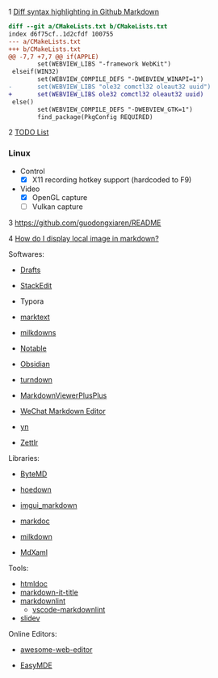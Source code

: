 1 [Diff syntax highlighting in Github Markdown](https://stackoverflow.com/questions/40883421/diff-syntax-highlighting-in-github-markdown)

```diff
diff --git a/CMakeLists.txt b/CMakeLists.txt
index d6f75cf..1d2cfdf 100755
--- a/CMakeLists.txt
+++ b/CMakeLists.txt
@@ -7,7 +7,7 @@ if(APPLE)
        set(WEBVIEW_LIBS "-framework WebKit")
 elseif(WIN32)
        set(WEBVIEW_COMPILE_DEFS "-DWEBVIEW_WINAPI=1")
-       set(WEBVIEW_LIBS "ole32 comctl32 oleaut32 uuid")
+       set(WEBVIEW_LIBS ole32 comctl32 oleaut32 uuid)
 else()
        set(WEBVIEW_COMPILE_DEFS "-DWEBVIEW_GTK=1")
        find_package(PkgConfig REQUIRED)
```

2 [TODO List](https://github.com/itchio/capsule/blob/master/README.md)

### Linux

* Control
  * [x] X11 recording hotkey support (hardcoded to F9)
* Video
  * [x] OpenGL capture
  * [ ] Vulkan capture

3 https://github.com/guodongxiaren/README

4 [How do I display local image in markdown?](https://stackoverflow.com/questions/41604263/how-do-i-display-local-image-in-markdown)

Softwares:

- [Drafts](https://getdrafts.com/)

- [StackEdit](https://stackedit.io/)

- Typora

- [marktext](https://github.com/marktext/marktext)

- [milkdowns](https://github.com/Saul-Mirone/milkdown)

- [Notable](https://github.com/notable/notable)

- [Obsidian](https://obsidian.md/)

- [turndown](https://github.com/mixmark-io/turndown)

- [MarkdownViewerPlusPlus](https://github.com/nea/MarkdownViewerPlusPlus)

- [WeChat Markdown Editor](https://github.com/doocs/md)

- [yn](https://github.com/purocean/yn)

- [Zettlr](https://github.com/Zettlr/Zettlr)

Libraries:

- [ByteMD](https://github.com/bytedance/bytemd)

- [hoedown](https://github.com/hoedown/hoedown)

- [imgui_markdown](https://github.com/juliettef/imgui_markdown)

- [markdoc](https://github.com/markdoc/markdoc)

- [milkdown](https://github.com/Saul-Mirone/milkdown)

- [MdXaml](https://github.com/whistyun/MdXaml)

Tools:

- [htmldoc](https://github.com/michaelrsweet/htmldoc)
- [markdown-it-title](https://github.com/valeriangalliat/markdown-it-title)
- [markdownlint](https://github.com/DavidAnson/markdownlint)
  - [vscode-markdownlint](https://github.com/DavidAnson/vscode-markdownlint)
- [slidev](https://github.com/slidevjs/slidev)

Online Editors:

- [awesome-web-editor](https://github.com/xjh22222228/awesome-web-editor)

- [EasyMDE](https://github.com/Ionaru/easy-markdown-editor/)
